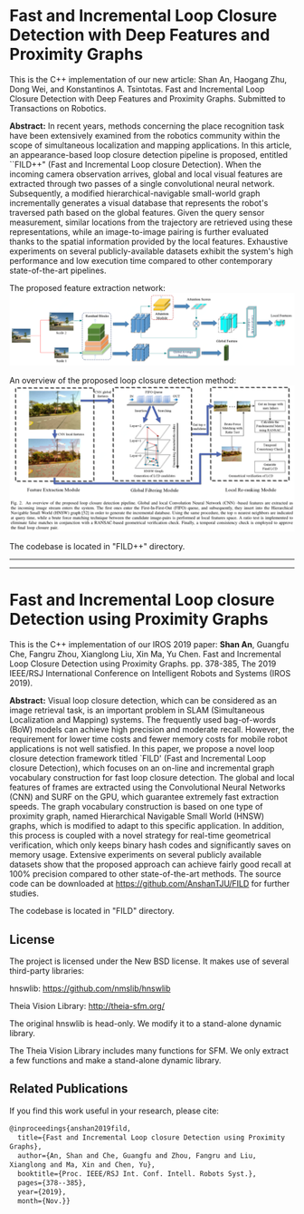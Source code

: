 # Fast and Incremental Loop Closure Detection with Deep Features and Proximity Graphs

This is the C++ implementation of our new article:
Shan An, Haogang Zhu, Dong Wei, and Konstantinos A. Tsintotas. Fast and Incremental Loop Closure Detection with Deep Features and Proximity Graphs. Submitted to Transactions on Robotics.

**Abstract:** 
In recent years, methods concerning the place recognition task have been extensively examined from the robotics community within the scope of simultaneous localization and mapping applications.
In this article, an appearance-based loop closure detection pipeline is proposed, entitled ``FILD++" (Fast and Incremental Loop closure Detection).
When the incoming camera observation arrives, global and local visual features are extracted through two passes of a single convolutional neural network.
Subsequently, a modified hierarchical-navigable small-world graph incrementally generates a visual database that represents the robot's traversed path based on the global features.
Given the query sensor measurement, similar locations from the trajectory are retrieved using these representations, while an image-to-image pairing is further evaluated thanks to the spatial information provided by the local features.
Exhaustive experiments on several publicly-available datasets exhibit the system's high performance and low execution time compared to other contemporary state-of-the-art pipelines.

The proposed feature extraction network:
![Network](./FILD++/images/network.png)

An overview of the proposed loop closure detection method:
![Flowchart](./FILD++/images/flowchart.png)

The codebase is located in "FILD++" directory.

*** 
*** 

# Fast and Incremental Loop closure Detection using Proximity Graphs

This is the C++ implementation of our IROS 2019 paper:
**Shan An**, Guangfu Che, Fangru Zhou, Xianglong Liu, Xin Ma, Yu Chen. Fast and Incremental Loop Closure Detection using Proximity Graphs. pp. 378-385, The 2019 IEEE/RSJ International Conference on Intelligent Robots and Systems (IROS 2019). 

**Abstract:** Visual loop closure detection, which can be considered as an image retrieval task, is an important problem in SLAM (Simultaneous Localization and Mapping) systems. The frequently used bag-of-words (BoW) models can achieve high precision and moderate recall. However, the requirement for lower time costs and fewer memory costs for mobile robot applications is not well satisfied. In this paper, we propose a novel loop closure detection framework titled `FILD' (Fast and Incremental Loop closure Detection), which focuses on an on-line and incremental graph vocabulary construction for fast loop closure detection. The global and local features of frames are extracted using the Convolutional Neural Networks (CNN) and SURF on the GPU, which guarantee extremely fast extraction speeds. The graph vocabulary construction is based on one type of proximity graph, named Hierarchical Navigable Small World (HNSW) graphs, which is modified to adapt to this specific application. In addition, this process is coupled with a novel strategy for real-time geometrical verification, which only keeps binary hash codes and significantly saves on memory usage. Extensive experiments on several publicly available datasets show that the proposed approach can achieve fairly good recall at 100\% precision compared to other state-of-the-art methods. The source code can be downloaded at https://github.com/AnshanTJU/FILD for further studies.

The codebase is located in "FILD" directory. 

## License
The project is licensed under the New BSD license. It makes use of several third-party libraries:

hnswlib: https://github.com/nmslib/hnswlib

Theia Vision Library: http://theia-sfm.org/

The original hnswlib is head-only. We modify it to a stand-alone dynamic library. 

The Theia Vision Library includes many functions for SFM. We only extract a few functions and make a stand-alone dynamic library. 

## Related Publications
If you find this work useful in your research, please cite:
```
@inproceedings{anshan2019fild,
  title={Fast and Incremental Loop closure Detection using Proximity Graphs},
  author={An, Shan and Che, Guangfu and Zhou, Fangru and Liu, Xianglong and Ma, Xin and Chen, Yu},
  booktitle={Proc. IEEE/RSJ Int. Conf. Intell. Robots Syst.},
  pages={378--385},
  year={2019},
  month={Nov.}}
```
